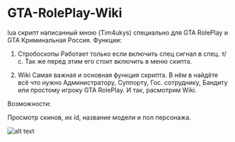 # GTA-RolePlay-Wiki
lua скрипт написанный мною (Tim4ukys) специально для GTA RolePlay и GTA Криминальная Россия. 
Функции: 

1) Стробоскопы
Работает только если включить спец сигнал в спец. т/с. Так же перед этим его стоит включить в меню скипта.

2) Wiki 
Самая важная и основная функция скрипта. В нём в найдёте всё что нужно Администратору, Суппорту, Гос. сотруднику, Бандиту или простому игроку GTA RolePlay.
И так, расмотрим Wiki.

Возможности:

Просмотр скинов, их id, название модели и пол персонажа.

![alt text](https://i.imgur.com/I7A54Ih.png)


